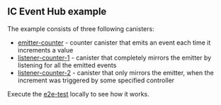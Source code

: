 ## IC Event Hub example

The example consists of three following canisters:

* [emitter-counter](emitter-counter) - counter canister that emits an event each time it increments a value
* [listener-counter-1](listener-counter-1) - canister that completely mirrors the emitter by listening for all the
  emitted events
* [listener-counter-2](listener-counter-2) - canister that only mirrors the emitter, when the increment was triggered by
  some specified controller

Execute the [e2e-test](../../example-e2e-test) locally to see how it works.